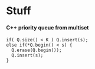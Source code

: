 # Stuff

#### C++ priority queue from multiset
```
if( Q.size() < K ) Q.insert(s);
else if(*Q.begin() < s) {
  Q.erase(Q.begin());
  Q.insert(s);
}
```
